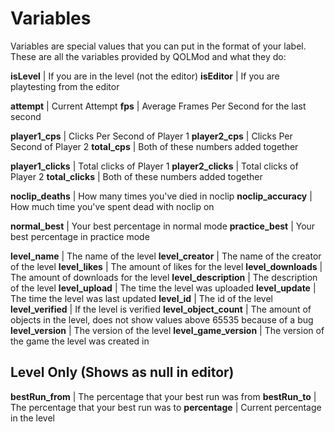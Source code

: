 # Variables
Variables are special values that you can put in the format of your label.
These are all the variables provided by QOLMod and what they do:

**isLevel** | If you are in the level (not the editor)
**isEditor** | If you are playtesting from the editor

**attempt** | Current Attempt
**fps** | Average Frames Per Second for the last second

**player1_cps** | Clicks Per Second of Player 1
**player2_cps** | Clicks Per Second of Player 2
**total_cps** | Both of these numbers added together

**player1_clicks** | Total clicks of Player 1
**player2_clicks** | Total clicks of Player 2
**total_clicks** | Both of these numbers added together

**noclip_deaths** | How many times you've died in noclip
**noclip_accuracy** | How much time you've spent dead with noclip on

**normal_best** | Your best percentage in normal mode
**practice_best** | Your best percentage in practice mode

**level_name** | The name of the level
**level_creator** | The name of the creator of the level
**level_likes** | The amount of likes for the level
**level_downloads** | The amount of downloads for the level
**level_description** | The description of the level
**level_upload** | The time the level was uploaded
**level_update** | The time the level was last updated
**level_id** | The id of the level
**level_verified** | If the level is verified
**level_object_count** | The amount of objects in the level, does not show values above 65535 because of a bug
**level_version** | The version of the level
**level_game_version** | The version of the game the level was created in

## Level Only (Shows as **null** in editor)

**bestRun_from** | The percentage that your best run was from
**bestRun_to**   | The percentage that your best run was to
**percentage** | Current percentage in the level